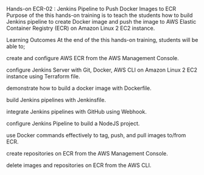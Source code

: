 Hands-on ECR-02 : Jenkins Pipeline to Push Docker Images to ECR
Purpose of the this hands-on training is to teach the students how to build 
Jenkins pipeline to create Docker image and push the image to AWS Elastic Container Registry (ECR) on Amazon Linux 2 EC2 instance.

Learning Outcomes
At the end of the this hands-on training, students will be able to;

create and configure AWS ECR from the AWS Management Console.

configure Jenkins Server with Git, Docker, AWS CLI on Amazon Linux 2 EC2 instance using Terraform file.

demonstrate how to build a docker image with Dockerfile.

build Jenkins pipelines with Jenkinsfile.

integrate Jenkins pipelines with GitHub using Webhook.

configure Jenkins Pipeline to build a NodeJS project.

use Docker commands effectively to tag, push, and pull images to/from ECR.

create repositories on ECR from the AWS Management Console.

delete images and repositories on ECR from the AWS CLI.
